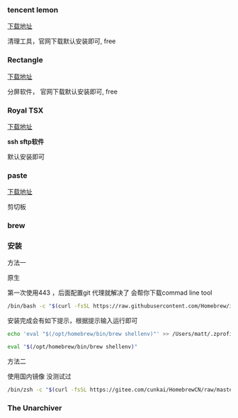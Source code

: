 



### tencent lemon 

[下载地址](https://lemon.qq.com/)

清理工具，官网下载默认安装即可, free

### Rectangle

[下载地址](https://rectangleapp.com/)

分屏软件， 官网下载默认安装即可, free





### Royal TSX

[下载地址](https://macwk.com/soft/royal-tsx)

**ssh sftp软件**



默认安装即可



### paste



[下载地址](https://www.macat.vip/4164.html)

剪切板









### brew

### 安装

方法一 

原生

第一次使用443 ，后面配置git 代理就解决了 会帮你下载commad line tool

```sh
/bin/bash -c "$(curl -fsSL https://raw.githubusercontent.com/Homebrew/install/master/install.sh)"
```





安装完成会有如下提示，根据提示输入运行即可

```sh
echo 'eval "$(/opt/homebrew/bin/brew shellenv)"' >> /Users/matt/.zprofile

eval "$(/opt/homebrew/bin/brew shellenv)"
```





方法二

使用国内镜像 没测试过

```sh
/bin/zsh -c "$(curl -fsSL https://gitee.com/cunkai/HomebrewCN/raw/master/Homebrew.sh)"
```



### The Unarchiver





